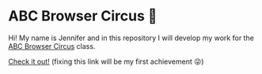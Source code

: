 # ABC Browser Circus 🎪

Hi! My name is Jennifer and in this repository I will develop my work for the [ABC Browser Circus](https://abc.leoneckert.com) class.

[Check it out!](https://fern-shrub-occupation.glitch.me/) (fixing this link will be my first achievement 😜)
